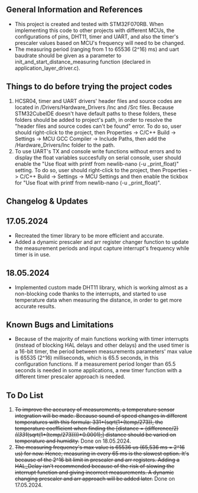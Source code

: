 **General Information and References**
-

* This project is created and tested with STM32F070RB. When implementing this code to other projects with different MCUs, the configurations of pins, DHT11, timer and UART, and also the timer's prescaler values based on MCU's frequency will need to be changed.
* The measuring period (ranging from 1 to 65536 (2^16) ms) and uart baudrate should be given as a parameter to init_and_start_distance_measuring function (declared in application_layer_driver.c).

**Things to do before trying the project codes**
-

1) HCSR04, timer and UART drivers' header files and source codes are located in /Drivers/Hardware_Drivers /Inc and /Src files. Because STM32CubeIDE doesn't have default paths to these folders, these folders should be added to project's path, in order to resolve the "header files and source codes can't be found" error. To do so, user should right-click to the project, then Properties -> C/C++ Build -> Settings -> MCU GCC Compiler -> Include Paths, then add the /Hardware_Drivers/Inc folder to the path.
2) To use UART's TX and console write functions without errors and to display the float variables succesfully on serial console, user should enable the "Use float with printf from newlib-nano (-u _print_float)" setting. To do so, user should right-click to the project, then Properties -> C/C++ Build -> Settings -> MCU Settings and then enable the tickbox for "Use float with printf from newlib-nano (-u _print_float)".

**Changelog & Updates**
-

17.05.2024
-
* Recreated the timer library to be more efficient and accurate.
* Added a dynamic prescaler and arr register changer function to update the measurement periods and input capture interrupt's frequency while timer is in use.

18.05.2024
-
* Implemented custom made DHT11 library, which is working almost as a non-blocking code thanks to the interrupts, and started to use temperature data when measuring the distance, in order to get more accurate results. 

**Known Bugs and Limitations**
-

* Because of the majority of main functions working with timer interrupts (instead of blocking HAL delays and other delays) and the used timer is a 16-bit timer, the period between measurements parameters' max value is 65535 (2^16) milliseconds, which is 65.5 seconds, in this configuration functions. If a measurement period longer than 65.5 seconds is needed in some applications, a new timer function with a different timer prescaler approach is needed.

**To Do List**
-

1) ~~To improve the accuracy of measurements, a temperature sensor integration will be made. Because sound of speed changes in different temperatures with this formula: 331*(sqrt(1+(temp/273)), the temperature coefficient when finding the [distance = (difference/2)*((331*(sqrt(1+(temp/273))))*0.0001);] distance should be varied on temperature and humidity.~~ Done on 18.05.2024.
2) ~~The measuring frequency's max value is 65536 us (65,536 ms = 2^16 us) for now. Hence, measuring in every 65 ms is the slowest option. It's because of the 2^16 bit limit in prescaler and arr registers. Adding a HAL_Delay isn't recommended because of the risk of slowing the interrupt function and giving incorrect measurements. A dynamic changing prescaler and arr approach will be added later.~~ Done on 17.05.2024.

